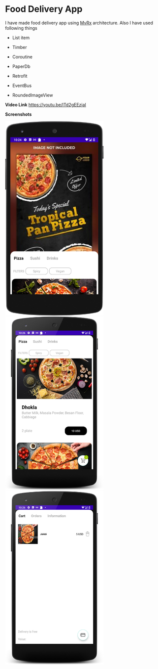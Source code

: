 # Food Delivery App

I have made food delivery app using [MvRx](https://github.com/airbnb/MvRx) architecture.
Also I have used following things

 - List item

 - Timber

 - Coroutine
 - PaperDb
  - Retrofit
  - EventBus
  - RoundedImageView


**Video Link**
https://youtu.be/lTd2gEEzjaI

**Screenshots**

<img src="https://github.com/panchalamitr/FoodDelivery/blob/main/screenshot/1.png" width="320">
<img src="https://github.com/panchalamitr/FoodDelivery/blob/main/screenshot/2.png" width="320">
<img src="https://github.com/panchalamitr/FoodDelivery/blob/main/screenshot/3.png" width="320">
